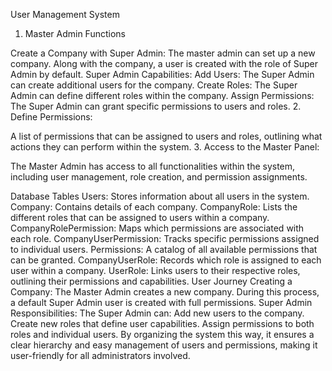 User Management System
1. Master Admin Functions

Create a Company with Super Admin: The master admin can set up a new company. Along with the company, a user is created with the role of Super Admin by default.
Super Admin Capabilities:
Add Users: The Super Admin can create additional users for the company.
Create Roles: The Super Admin can define different roles within the company.
Assign Permissions: The Super Admin can grant specific permissions to users and roles.
2. Define Permissions:

A list of permissions that can be assigned to users and roles, outlining what actions they can perform within the system.
3. Access to the Master Panel:

The Master Admin has access to all functionalities within the system, including user management, role creation, and permission assignments.

Database Tables
Users: Stores information about all users in the system.
Company: Contains details of each company.
CompanyRole: Lists the different roles that can be assigned to users within a company.
CompanyRolePermission: Maps which permissions are associated with each role.
CompanyUserPermission: Tracks specific permissions assigned to individual users.
Permissions: A catalog of all available permissions that can be granted.
CompanyUserRole: Records which role is assigned to each user within a company.
UserRole: Links users to their respective roles, outlining their permissions and capabilities.
User Journey
Creating a Company: The Master Admin creates a new company. During this process, a default Super Admin user is created with full permissions.
Super Admin Responsibilities: The Super Admin can:
Add new users to the company.
Create new roles that define user capabilities.
Assign permissions to both roles and individual users.
By organizing the system this way, it ensures a clear hierarchy and easy management of users and permissions, making it user-friendly for all administrators involved.